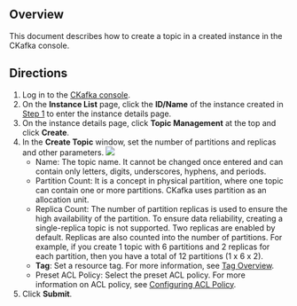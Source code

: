 ## Overview

This document describes how to create a topic in a created instance in the CKafka console.

## Directions

1. Log in to the [CKafka console](https://console.cloud.tencent.com/ckafka).
2. On the **Instance List** page, click the **ID/Name** of the instance created in [Step 1](https://intl.cloud.tencent.com/document/product/597/40043) to enter the instance details page.
3. On the instance details page, click **Topic Management** at the top and click **Create**.
4. In the **Create Topic** window, set the number of partitions and replicas and other parameters.
      ![](https://main.qcloudimg.com/raw/a0a6444b0bb665691a1e4c61ff1114ec.png)
   - Name: The topic name. It cannot be changed once entered and can contain only letters, digits, underscores, hyphens, and periods.
   - Partition Count: It is a concept in physical partition, where one topic can contain one or more partitions. CKafka uses partition as an allocation unit.
   - Replica Count: The number of partition replicas is used to ensure the high availability of the partition. To ensure data reliability, creating a single-replica topic is not supported. Two replicas are enabled by default.
     Replicas are also counted into the number of partitions. For example, if you create 1 topic with 6 partitions and 2 replicas for each partition, then you have a total of 12 partitions (1 x 6 x 2).
   - **Tag**: Set a resource tag. For more information, see [Tag Overview](https://intl.cloud.tencent.com/document/product/597/41600).
   - Preset ACL Policy: Select the preset ACL policy. For more information on ACL policy, see [Configuring ACL Policy](https://intl.cloud.tencent.com/document/product/597/39084).
4. Click **Submit**.
